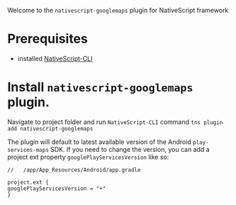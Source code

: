 Welcome to the `nativescript-googlemaps` plugin for NativeScript framework 

# Prerequisites
- installed [NativeScript-CLI](https://github.com/NativeScript/nativescript-cli)

# Install `nativescript-googlemaps` plugin.

Navigate to project folder and run `NativeScript-CLI` command `tns plugin add nativescript-googlemaps`

The plugin will default to latest available version of the Android `play-services-maps` SDK.  If you need to change the version, you can add a project ext property `googlePlayServicesVersion` like so:

```
//   /app/App_Resources/Android/app.gradle

project.ext {
googlePlayServicesVersion = "+"
}
```
